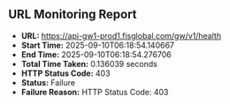 ## URL Monitoring Report

- **URL:** https://api-gw1-prod1.fisglobal.com/gw/v1/health
- **Start Time:** 2025-09-10T06:18:54.140667
- **End Time:** 2025-09-10T06:18:54.276706
- **Total Time Taken:** 0.136039 seconds
- **HTTP Status Code:** 403
- **Status:** Failure
- **Failure Reason:** HTTP Status Code: 403
